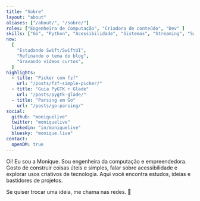 ```yaml
---
title: "Sobre"
layout: "about"
aliases: ["/about/", "/sobre/"]
roles: ["Engenheira de Computação", "Criadora de conteúdo", "Dev" ]
skills: ["Go", "Python", "Acessibilidade", "Sistemas", "Streaming", "Swift/SwiftUI"]
now:
  [
    "Estudando Swift/SwiftUI",
    "Refinando o tema do blog",
    "Gravando vídeos curtos",
  ]
highlights:
  - title: "Picker com fzf"
    url: "/posts/fzf-simple-picker/"
  - title: "Guia PyGTK + Glade"
    url: "/posts/pygtk-glade/"
  - title: "Parsing em Go"
    url: "/posts/go-parsing/"
social:
  github: "moniquelive"
  twitter: "moniquelive"
  linkedin: "in/moniquelive"
  bluesky: "monique.live"
contact:
  openDM: true
---
```


Oi! Eu sou a Monique. Sou engenheira da computação e empreendedora.
Gosto de construir coisas úteis e simples, falar sobre acessibilidade e explorar usos criativos de tecnologia.
Aqui você encontra estudos, ideias e bastidores de projetos.

Se quiser trocar uma ideia, me chama nas redes. 💜
